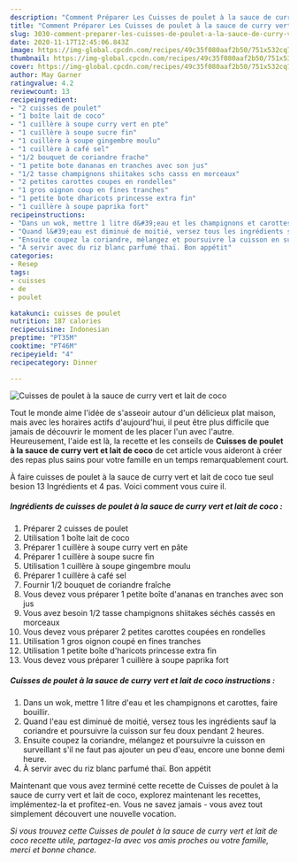 ```yaml
---
description: "Comment Préparer Les Cuisses de poulet à la sauce de curry vert et lait de coco"
title: "Comment Préparer Les Cuisses de poulet à la sauce de curry vert et lait de coco"
slug: 3030-comment-preparer-les-cuisses-de-poulet-a-la-sauce-de-curry-vert-et-lait-de-coco
date: 2020-11-17T12:45:06.843Z
image: https://img-global.cpcdn.com/recipes/49c35f080aaf2b50/751x532cq70/cuisses-de-poulet-a-la-sauce-de-curry-vert-et-lait-de-coco-photo-principale-de-la-recette.jpg
thumbnail: https://img-global.cpcdn.com/recipes/49c35f080aaf2b50/751x532cq70/cuisses-de-poulet-a-la-sauce-de-curry-vert-et-lait-de-coco-photo-principale-de-la-recette.jpg
cover: https://img-global.cpcdn.com/recipes/49c35f080aaf2b50/751x532cq70/cuisses-de-poulet-a-la-sauce-de-curry-vert-et-lait-de-coco-photo-principale-de-la-recette.jpg
author: May Garner
ratingvalue: 4.2
reviewcount: 13
recipeingredient:
- "2 cuisses de poulet"
- "1 boîte lait de coco"
- "1 cuillère à soupe curry vert en pte"
- "1 cuillère à soupe sucre fin"
- "1 cuillère à soupe gingembre moulu"
- "1 cuillère à café sel"
- "1/2 bouquet de coriandre frache"
- "1 petite bote dananas en tranches avec son jus"
- "1/2 tasse champignons shiitakes schs casss en morceaux"
- "2 petites carottes coupes en rondelles"
- "1 gros oignon coup en fines tranches"
- "1 petite bote dharicots princesse extra fin"
- "1 cuillère à soupe paprika fort"
recipeinstructions:
- "Dans un wok, mettre 1 litre d&#39;eau et les champignons et carottes, faire bouillir."
- "Quand l&#39;eau est diminué de moitié, versez tous les ingrédients sauf la coriandre et poursuivre la cuisson sur feu doux pendant 2 heures."
- "Ensuite coupez la coriandre, mélangez et poursuivre la cuisson en surveillant s&#39;il ne faut pas ajouter un peu d&#39;eau, encore une bonne demi heure."
- "À servir avec du riz blanc parfumé thaï. Bon appétit"
categories:
- Resep
tags:
- cuisses
- de
- poulet

katakunci: cuisses de poulet 
nutrition: 187 calories
recipecuisine: Indonesian
preptime: "PT35M"
cooktime: "PT46M"
recipeyield: "4"
recipecategory: Dinner

---
```



![Cuisses de poulet à la sauce de curry vert et lait de coco](https://img-global.cpcdn.com/recipes/49c35f080aaf2b50/751x532cq70/cuisses-de-poulet-a-la-sauce-de-curry-vert-et-lait-de-coco-photo-principale-de-la-recette.jpg)

Tout le monde aime l'idée de s'asseoir autour d'un délicieux plat maison, mais avec les horaires actifs d'aujourd'hui, il peut être plus difficile que jamais de découvrir le moment de les placer l'un avec l'autre. Heureusement, l'aide est là, la recette et les conseils de <strong> Cuisses de poulet à la sauce de curry vert et lait de coco </strong> de cet article vous aideront à créer des repas plus sains pour votre famille en un temps remarquablement court.

<!--inarticleads1-->

À faire cuisses de poulet à la sauce de curry vert et lait de coco tue seul besion 13 Ingrédients et 4 pas. Voici comment vous cuire il.

##### Ingrédients de cuisses de poulet à la sauce de curry vert et lait de coco :

1. Préparer 2 cuisses de poulet
1. Utilisation 1 boîte lait de coco
1. Préparer 1 cuillère à soupe curry vert en pâte
1. Préparer 1 cuillère à soupe sucre fin
1. Utilisation 1 cuillère à soupe gingembre moulu
1. Préparer 1 cuillère à café sel
1. Fournir 1/2 bouquet de coriandre fraîche
1. Vous devez vous préparer 1 petite boîte d&#39;ananas en tranches avec son jus
1. Vous avez besoin 1/2 tasse champignons shiitakes séchés cassés en morceaux
1. Vous devez vous préparer 2 petites carottes coupées en rondelles
1. Utilisation 1 gros oignon coupé en fines tranches
1. Utilisation 1 petite boîte d&#39;haricots princesse extra fin
1. Vous devez vous préparer 1 cuillère à soupe paprika fort




<!--inarticleads2-->

##### Cuisses de poulet à la sauce de curry vert et lait de coco instructions :

1. Dans un wok, mettre 1 litre d&#39;eau et les champignons et carottes, faire bouillir.
1. Quand l&#39;eau est diminué de moitié, versez tous les ingrédients sauf la coriandre et poursuivre la cuisson sur feu doux pendant 2 heures.
1. Ensuite coupez la coriandre, mélangez et poursuivre la cuisson en surveillant s&#39;il ne faut pas ajouter un peu d&#39;eau, encore une bonne demi heure.
1. À servir avec du riz blanc parfumé thaï. Bon appétit




<!--inarticleads1-->

<p>
Maintenant que vous avez terminé cette recette de Cuisses de poulet à la sauce de curry vert et lait de coco, explorez maintenant les recettes, implémentez-la et profitez-en. Vous ne savez jamais - vous avez tout simplement découvert une nouvelle vocation.
</p>

<p>
<i>Si vous trouvez cette Cuisses de poulet à la sauce de curry vert et lait de coco recette utile, partagez-la avec vos amis proches ou votre famille, merci et bonne chance.</i>
</p>
